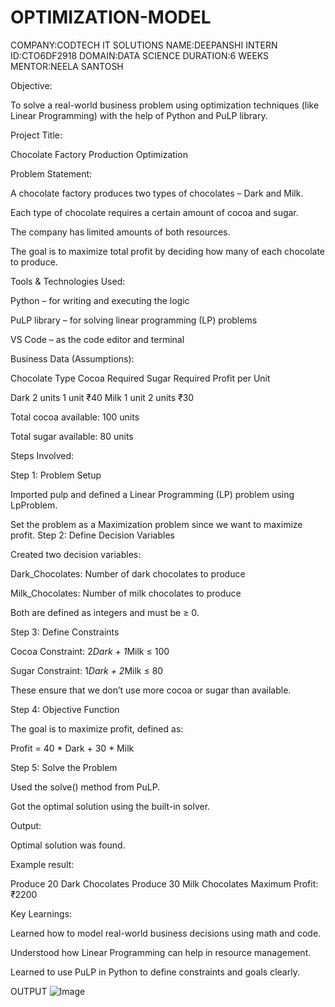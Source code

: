 # OPTIMIZATION-MODEL
COMPANY:CODTECH IT SOLUTIONS
NAME:DEEPANSHI
INTERN ID:CTO6DF2918
DOMAIN:DATA SCIENCE
DURATION:6 WEEKS
MENTOR:NEELA SANTOSH

Objective:

To solve a real-world business problem using optimization techniques (like Linear Programming) with the help of Python and PuLP library.

 Project Title:

Chocolate Factory Production Optimization

 Problem Statement:

A chocolate factory produces two types of chocolates – Dark and Milk.

Each type of chocolate requires a certain amount of cocoa and sugar.

The company has limited amounts of both resources.

The goal is to maximize total profit by deciding how many of each chocolate to produce.

 Tools & Technologies Used:

Python – for writing and executing the logic

PuLP library – for solving linear programming (LP) problems

VS Code – as the code editor and terminal

 Business Data (Assumptions):

Chocolate Type	Cocoa Required	Sugar Required	Profit per Unit

Dark	2 units	1 unit	₹40
Milk	1 unit	2 units	₹30


Total cocoa available: 100 units

Total sugar available: 80 units

 Steps Involved:

Step 1: Problem Setup

Imported pulp and defined a Linear Programming (LP) problem using LpProblem.

Set the problem as a Maximization problem since we want to maximize profit.
 Step 2: Define Decision Variables

Created two decision variables:

Dark_Chocolates: Number of dark chocolates to produce

Milk_Chocolates: Number of milk chocolates to produce

Both are defined as integers and must be ≥ 0.

 Step 3: Define Constraints

Cocoa Constraint: 2*Dark + 1*Milk ≤ 100

Sugar Constraint: 1*Dark + 2*Milk ≤ 80

These ensure that we don’t use more cocoa or sugar than available.

 Step 4: Objective Function

The goal is to maximize profit, defined as:

Profit = 40 * Dark + 30 * Milk

 Step 5: Solve the Problem

Used the solve() method from PuLP.

Got the optimal solution using the built-in solver.

 Output:

Optimal solution was found.

Example result:

Produce 20 Dark Chocolates
Produce 30 Milk Chocolates
Maximum Profit: ₹2200

 Key Learnings:

Learned how to model real-world business decisions using math and code.

Understood how Linear Programming can help in resource management.

Learned to use PuLP in Python to define constraints and goals clearly.

OUTPUT
![Image](https://github.com/user-attachments/assets/8e719433-c2a1-4abe-8ee9-418c304ea3fe)
